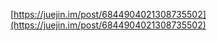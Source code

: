<!--
 * @Author: your name
 * @Date: 2020-11-13 16:38:09
 * @LastEditTime: 2020-11-13 16:38:30
 * @LastEditors: Please set LastEditors
 * @Description: In User Settings Edit
 * @FilePath: /Note-docs/docs/guide/interview/浏览器/常见面试题.md
-->

[https://juejin.im/post/6844904021308735502](https://juejin.im/post/6844904021308735502)
